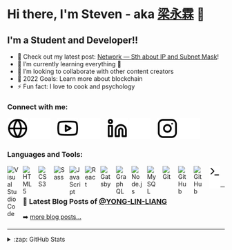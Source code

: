 # Hi there, I'm Steven - aka [梁永霖][youtube] 👋 

## I'm a Student and Developer!!

- 🔭 Check out my latest post: [Network — Sth about IP and Subnet Mask](https://medium.com/@steven841221/network-sth-about-ip-subnet-mask-default-gateway-9239ffde91bb)!
- 🌱 I’m currently learning everything 🤣
- 👯 I’m looking to collaborate with other content creators
- 🥅 2022 Goals: Learn more about blockchain
- ⚡ Fun fact: I love to cook and psychology

### Connect with me:

[![website](./img/globe-light.svg)](https://codestackr.com#gh-light-mode-only)
[![website](./img/globe-dark.svg)](https://codestackr.com#gh-dark-mode-only)
&nbsp;&nbsp;
[![website](./img/youtube-light.svg)](https://www.youtube.com/@user-cp7fl1jl5e#gh-light-mode-only)
[![website](./img/youtube-dark.svg)](https://www.youtube.com/@user-cp7fl1jl5e#gh-light-mode-only#gh-dark-mode-only)
&nbsp;&nbsp;
[![website](./img/linkedin-light.svg)](https://www.linkedin.com/in/yong-lin-liang-9302b21a5/#gh-light-mode-only)
[![website](./img/linkedin-dark.svg)](https://www.linkedin.com/in/yong-lin-liang-9302b21a5/#gh-dark-mode-only)
&nbsp;&nbsp;
[![website](./img/instagram-light.svg)](https://www.instagram.com/ssnn8347028#gh-light-mode-only)
[![website](./img/instagram-dark.svg)](https://www.instagram.com/ssnn8347028#gh-dark-mode-only)

### Languages and Tools:

<img align="left" alt="Visual Studio Code" width="26px" src="https://cdn.jsdelivr.net/gh/devicons/devicon/icons/vscode/vscode-original.svg" style="padding-right:10px;" />
<img align="left" alt="HTML5" width="26px" src="https://cdn.jsdelivr.net/gh/devicons/devicon/icons/html5/html5-original.svg" style="padding-right:10px;" />
<img align="left" alt="CSS3" width="26px" src="https://cdn.jsdelivr.net/gh/devicons/devicon/icons/css3/css3-original.svg" style="padding-right:10px;" />
<img align="left" alt="Sass" width="26px" src="https://cdn.jsdelivr.net/gh/devicons/devicon/icons/sass/sass-original.svg" style="padding-right:10px;" />
<img align="left" alt="JavaScript" width="26px" src="https://cdn.jsdelivr.net/gh/devicons/devicon/icons/javascript/javascript-original.svg" style="padding-right:10px;" />
<img align="left" alt="React" width="26px" src="https://cdn.jsdelivr.net/gh/devicons/devicon/icons/react/react-original.svg" style="padding-right:10px;" />
<img align="left" alt="Gatsby" width="26px" src="https://cdn.jsdelivr.net/gh/devicons/devicon/icons/gatsby/gatsby-original.svg" style="padding-right:10px;" />
<img align="left" alt="GraphQL" width="26px" src="https://cdn.jsdelivr.net/gh/devicons/devicon/icons/graphql/graphql-plain.svg" style="padding-right:10px;" />
<img align="left" alt="Node.js" width="26px" src="https://cdn.jsdelivr.net/gh/devicons/devicon/icons/nodejs/nodejs-original.svg" style="padding-right:10px;" />
<img align="left" alt="MySQL" width="26px" src="https://cdn.jsdelivr.net/gh/devicons/devicon/icons/mysql/mysql-original.svg" style="padding-right:10px;" />
<img align="left" alt="Git" width="26px" src="https://cdn.jsdelivr.net/gh/devicons/devicon/icons/git/git-original.svg" style="padding-right:10px;" />
<img align="left" alt="GitHub" width="26px" src="https://user-images.githubusercontent.com/3369400/139447912-e0f43f33-6d9f-45f8-be46-2df5bbc91289.png" style="padding-right:10px;" />
<img align="left" alt="GitHub" width="26px" src="https://user-images.githubusercontent.com/3369400/139448065-39a229ba-4b06-434b-bc67-616e2ed80c8f.png" style="padding-right:10px;" />
<img align="left" alt="Terminal" width="26px" src="./img/terminal-light.svg" />
<img align="left" alt="Terminal" width="26px" src="./img/terminal-dark.svg" />

<br />
<br />

---

### 📕 Latest Blog Posts of [@YONG-LIN-LIANG][github]

<!-- BLOG-POST-LIST:START -->
<!-- BLOG-POST-LIST:END -->

➡️ [more blog posts...](https://medium.com/@steven841221)

---


<details>
  <summary>:zap: GitHub Stats</summary>

  <img align="left" alt="Steven's GitHub Stats" src="https://github-readme-stats.vercel.app/api?username=codeSTACKr&show_icons=true&hide_border=false&title_color=ff652f&icon_color=FFE400&bg_color=09131B&text_color=ffffff&border_color=0c1a25" />

</details>

[youtube]: https://www.youtube.com/channel/UC-todZ8Bzmb0yIzLJXHPgZQ
[instagram]: https://instagram.com/ssnn8347028
[linkedin]: https://www.linkedin.com/in/yong-lin-liang-9302b21a5/
[github]: https://github.com/YONG-LIN-LIANG